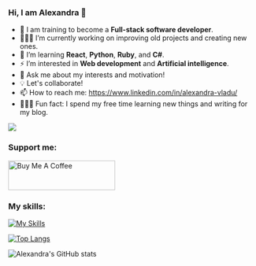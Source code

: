 
###                                                    **Hi, I am Alexandra** 👋

- 🦄 I am training to become a **Full-stack software developer**.
- 👩🏼‍💻 I’m currently working on improving old projects and creating new ones.
- 🦋 I’m learning **React**, **Python**, **Ruby**, and **C#**.
- ⚡️ I’m interested in **Web development** and **Artificial intelligence**.
- 💬 Ask me about my interests and motivation!
- 💡 Let's collaborate!
- 📫 How to reach me: https://www.linkedin.com/in/alexandra-vladu/
- 🧚🏼‍♀️ Fun fact: I spend my free time learning new things and writing for my blog.



![](https://komarev.com/ghpvc/?username=alexandravladu&color=blueviolet)

  

###   **Support me**:
<a href="https://www.buymeacoffee.com/alexandra21" target="_blank"><img src="https://cdn.buymeacoffee.com/buttons/v2/default-red.png" alt="Buy Me A Coffee" style="height: 60px !important;width: 217px !important;" ></a>




###   **My skills**:
[![My Skills](https://skills.thijs.gg/icons?i=js,html,css,nodejs,react,py,git,mysql,ruby,figma)](https://skills.thijs.gg)









[![Top Langs](https://github-readme-stats.vercel.app/api/top-langs/?username=alexandravladu)](https://github.com/alexandravladu/github-readme-stats)







![Alexandra's GitHub stats](https://github-readme-stats.vercel.app/api?username=alexandravladu&show_icons=true&theme=dracula)






